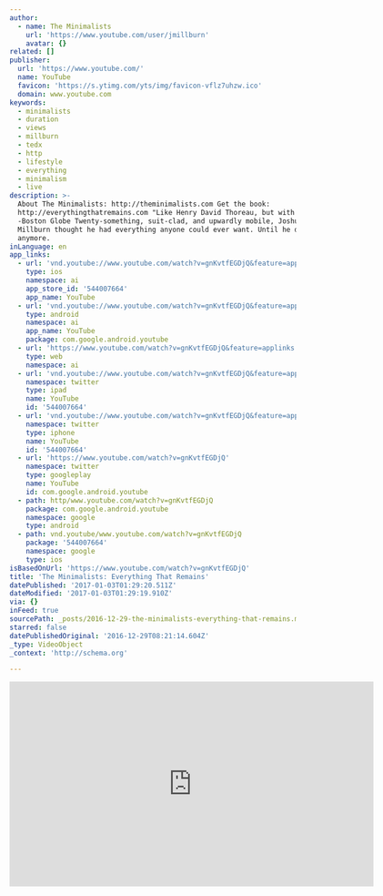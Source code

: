 ```yaml
---
author:
  - name: The Minimalists
    url: 'https://www.youtube.com/user/jmillburn'
    avatar: {}
related: []
publisher:
  url: 'https://www.youtube.com/'
  name: YouTube
  favicon: 'https://s.ytimg.com/yts/img/favicon-vflz7uhzw.ico'
  domain: www.youtube.com
keywords:
  - minimalists
  - duration
  - views
  - millburn
  - tedx
  - http
  - lifestyle
  - everything
  - minimalism
  - live
description: >-
  About The Minimalists: http://theminimalists.com Get the book:
  http://everythingthatremains.com "Like Henry David Thoreau, but with Wi-Fi."
  -Boston Globe Twenty-something, suit-clad, and upwardly mobile, Joshua Fields
  Millburn thought he had everything anyone could ever want. Until he didn't
  anymore.
inLanguage: en
app_links:
  - url: 'vnd.youtube://www.youtube.com/watch?v=gnKvtfEGDjQ&feature=applinks'
    type: ios
    namespace: ai
    app_store_id: '544007664'
    app_name: YouTube
  - url: 'vnd.youtube://www.youtube.com/watch?v=gnKvtfEGDjQ&feature=applinks'
    type: android
    namespace: ai
    app_name: YouTube
    package: com.google.android.youtube
  - url: 'https://www.youtube.com/watch?v=gnKvtfEGDjQ&feature=applinks'
    type: web
    namespace: ai
  - url: 'vnd.youtube://www.youtube.com/watch?v=gnKvtfEGDjQ&feature=applinks'
    namespace: twitter
    type: ipad
    name: YouTube
    id: '544007664'
  - url: 'vnd.youtube://www.youtube.com/watch?v=gnKvtfEGDjQ&feature=applinks'
    namespace: twitter
    type: iphone
    name: YouTube
    id: '544007664'
  - url: 'https://www.youtube.com/watch?v=gnKvtfEGDjQ'
    namespace: twitter
    type: googleplay
    name: YouTube
    id: com.google.android.youtube
  - path: http/www.youtube.com/watch?v=gnKvtfEGDjQ
    package: com.google.android.youtube
    namespace: google
    type: android
  - path: vnd.youtube/www.youtube.com/watch?v=gnKvtfEGDjQ
    package: '544007664'
    namespace: google
    type: ios
isBasedOnUrl: 'https://www.youtube.com/watch?v=gnKvtfEGDjQ'
title: 'The Minimalists: Everything That Remains'
datePublished: '2017-01-03T01:29:20.511Z'
dateModified: '2017-01-03T01:29:19.910Z'
via: {}
inFeed: true
sourcePath: _posts/2016-12-29-the-minimalists-everything-that-remains.md
starred: false
datePublishedOriginal: '2016-12-29T08:21:14.604Z'
_type: VideoObject
_context: 'http://schema.org'

---
```

<iframe src="https://cdn.embedly.com/widgets/media.html?src=https%3A%2F%2Fwww.youtube.com%2Fembed%2FgnKvtfEGDjQ%3Ffeature%3Doembed&amp;url=http%3A%2F%2Fwww.youtube.com%2Fwatch%3Fv%3DgnKvtfEGDjQ&amp;image=https%3A%2F%2Fi.ytimg.com%2Fvi%2FgnKvtfEGDjQ%2Fhqdefault.jpg&amp;key=b7d04c9b404c499eba89ee7072e1c4f7&amp;type=text%2Fhtml&amp;schema=youtube" width="640" height="360" scrolling="no" frameborder="0" allowfullscreen="" style=""></iframe>